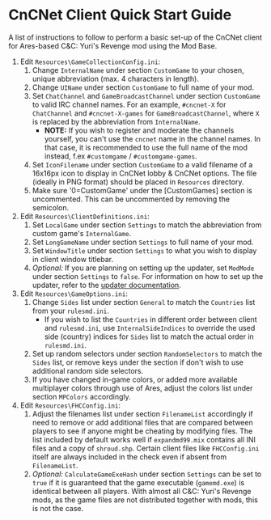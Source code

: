 # CnCNet Client Quick Start Guide #

A list of instructions to follow to perform a basic set-up of the CnCNet client for Ares-based C&C: Yuri's Revenge mod using the Mod Base.

1. Edit `Resources\GameCollectionConfig.ini`:
   1. Change `InternalName` under section `CustomGame` to your chosen, unique abbreviation (max. 4 characters in length).
   2. Change `UIName` under section `CustomGame` to full name of your mod.
   3. Set `ChatChannel` and `GameBroadcastChannel` under section `CustomGame` to valid IRC channel names. For an example, `#cncnet-X` for `ChatChannel` and `#cncnet-X-games` for `GameBroadcastChannel`, where `X` is replaced by the abbreviation from `InternalName`.
      - **NOTE:** If you wish to register and moderate the channels yourself, you can't use the `cncnet` name in the channel names. In that case, it is recommended to use the full name of the mod instead, f.ex `#customgame` / `#customgame-games`.
   4. Set `IconFilename` under section `CustomGame` to a valid filename of a 16x16px icon to display in CnCNet lobby & CnCNet options. The file (ideally in PNG format) should be placed in `Resources` directory.
   5. Make sure '0=CustomGame' under the [CustomGames] section is uncommented. This can be uncommented by removing the semicolon. 
2. Edit `Resources\ClientDefinitions.ini`:
   1. Set `LocalGame` under section `Settings` to match the abbreviation from custom game's `InternalGame`.
   2. Set `LongGameName` under section `Settings` to full name of your mod.
   3. Set `WindowTitle` under section `Settings` to what you wish to display in client window titlebar.
   4. *Optional:* If you are planning on setting up the updater, set `ModMode` under section `Settings` to `false`. For information on how to set up the updater, refer to the [updater documentation](Updater.md).
3. Edit `Resources\GameOptions.ini`:
   1. Change `Sides` list under section `General` to match the `Countries` list from your `rulesmd.ini`.
      - If you wish to list the `Countries` in different order between client and `rulesmd.ini`, use `InternalSideIndices` to override the used side (country) indices for `Sides` list to match the actual order in `rulesmd.ini`.
   2. Set up random selectors under section `RandomSelectors` to match the `Sides` list, or remove keys under the section if don't wish to use additional random side selectors.
   3. If you have changed in-game colors, or added more available multiplayer colors through use of Ares, adjust the colors list under section `MPColors` accordingly.
4. Edit `Resources\FHCConfig.ini`:
   1. Adjust the filenames list under section `FilenameList` accordingly if need to remove or add additional files that are compared between players to see if anyone might be cheating by modifying files. The list included by default works well if `expandmd99.mix` contains all INI files and a copy of `shroud.shp`. Certain client files like `FHCConfig.ini` itself are always included in the check even if absent from `FilenameList`.
   2. *Optional:* `CalculateGameExeHash` under section `Settings` can be set to `true` if it is guaranteed that the game executable (`gamemd.exe`) is identical between all players. With almost all C&C: Yuri's Revenge mods, as the game files are not distributed together with mods, this is not the case.
